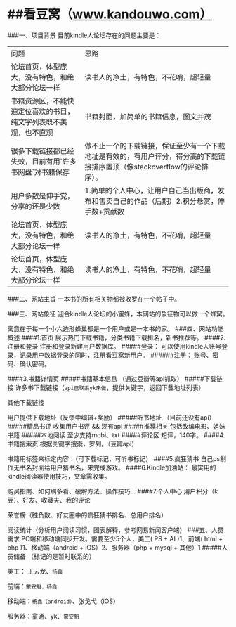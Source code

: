 ##看豆窝（www.kandouwo.com）
===
###一、项目背景
目前kindle人论坛存在的问题主要是：
<table>
	<tr>
		<td>问题</td>
		<td>思路</td>
	</tr>
	<tr>
		<td>论坛首页，体型庞大，没有特色，和绝大部分论坛一样</td>
		<td>读书人的净土，有特色，不花哨，超轻量</td>
	</tr>
	<tr>
		<td>书籍资源区，不能快速定位喜欢的书目，纯文字列表既不美观，也不直观</td>
		<td>书籍封面，加简单的书籍信息，图文并茂</td>
	</tr>
	<tr>
		<td>很多下载链接都已经失效，目前有用`许多书网盘`对书籍保存</td>
		<td>做不止一个的下载链接，保证至少有一个下载地址是有效的，有用户评分，得分高的下载链接排序置顶（像stackoverflow的评论排序）。</td>
	</tr>
	<tr>
		<td>用户多数是伸手党，分享的还是少数</td>
		<td>1.简单的个人中心，让用户自己当出版商，发布和售卖自己的作品（后期）2.积分悬赏，伸手数+贡献数</td>
	</tr>
	<tr>
		<td>论坛首页，体型庞大，没有特色，和绝大部分论坛一样</td>
		<td>读书人的净土，有特色，不花哨，超轻量</td>
	</tr>
	<tr>
		<td>论坛首页，体型庞大，没有特色，和绝大部分论坛一样</td>
		<td>读书人的净土，有特色，不花哨，超轻量</td>
	</tr>
</table>

###二、网站主旨
一本书的所有相关物都被收罗在一个帖子中。

###三、网站象征
迎合kindle人论坛的小蜜蜂，本网站的象征物可以做一个蜂窝。

寓意在于每一个小六边形蜂巢都是一个用户或是一本书的家。
###四、网站功能概述
####1.首页
展示热门下载书籍，分类书籍下载排名，新书推荐等。
####2.注册和登录
注册和登录新建用户数据库。
#####登录：
可以使用kindle人账号登录，记录用户数据登录的同时，注册看豆窝新用户。
######注册：
账号、密码、确认密码。

####3.书籍详情页
#####书籍基本信息
（通过豆瓣等api抓取）
#####下载链接
许多书下载链接（`api已联系yk来做`，提供关键字，返回下载地址列表）

其他下载链接

用户提供下载地址（反馈中编辑+奖励）
#####听书地址
（目前还没有api）
#####精品书评
收集用户书评 && 现有api
#####推荐相关
包括改编电影、姐妹书籍
#####本地阅读
至少支持mobi、txt
#####评论区
短评，140字。
####4.书籍搜索页
根据关键字搜索，罗列。（豆瓣api）

书籍用标签来标定内容：（可下载标记，可听书标记）
####5.疯狂猜书
自己ps制作无书名封面给用户猜书名，来完成游戏。
####6.Kindle加油站：
最实用的kindle阅读器使用技巧，文章需收集。

购买指南、如何刷多看、破解方法、操作技巧…
####7.个人中心
用户积分（k豆）、好友、收藏夹、我的评论

荣誉榜（胜负数、好友圈中的疯狂猜书排名、总用户排名）

阅读统计（分析用户阅读习惯，图表解释，参考网易新闻客户端）
###五、人员需求
PC端和移动端同步开发。需要至少5个人，美工( PS + AI )1、前端( html + php )1、移动端（android + iOS）2、服务器（php + mysql + 其他）1
#####人员储备
（标记的是暂时联系的）

美工： 王云龙、`杨鑫`

前端：`蒙安魁、杨鑫`

移动端：`杨鑫（android）`、张戈弋（iOS）

服务器：童通、yk、`蒙安魁`
